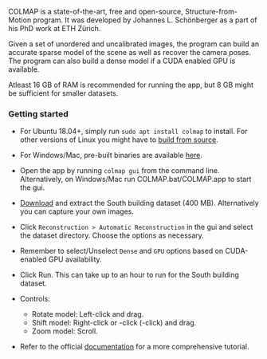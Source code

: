 COLMAP is a state-of-the-art, free and open-source, Structure-from-Motion program. It was developed by Johannes L. Schönberger as a part of his PhD work at ETH Zürich.

Given a set of unordered and uncalibrated images, the program can build an accurate sparse model of the scene as well as recover the camera poses. The program can also build a dense model if a CUDA enabled GPU is available.

Atleast 16 GB of RAM is recommended for running the app, but 8 GB might be sufficient for smaller datasets. 

### Getting started

- For Ubuntu 18.04+, simply run `sudo apt install colmap` to install. For other versions of Linux you might have to [build from source](https://colmap.github.io/install.html#build-from-source).

- For Windows/Mac, pre-built binaries are available [here](https://github.com/colmap/colmap/releases/tag/3.5).

- Open the app by running `colmap gui` from the command line. Alternatively, on Windows/Mac run COLMAP.bat/COLMAP.app to start the gui.

- [Download](https://colmap.github.io/datasets.html#datasets) and extract the South building dataset (400 MB). Alternatively you can capture your own images.

- Click `Reconstruction > Automatic Reconstruction` in the gui and select the dataset directory. Choose the options as necessary.

- Remember to select/Unselect `Dense` and `GPU` options based on CUDA-enabled GPU availability.

- Click Run. This can take up to an hour to run for the South building dataset.

- Controls:
    - Rotate model: Left-click and drag.
    - Shift model: Right-click or <CTRL>-click (<CMD>-click) and drag.
    - Zoom model: Scroll.

- Refer to the official [documentation](https://colmap.github.io/index.html) for a more comprehensive tutorial.
